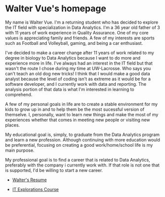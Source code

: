 # Walter Vue's homepage

My name is Walter Vue.  I'm a returning student who has decided to explore the IT field with specialization in Data Analytics.  I'm a 36 year old father of 3 with 11 years of work experience in Quality Assurance.  One of my core values is appreciating family and friends.  A few of my interests are sports such as Football and Volleyball, gaming, and being a car enthusiast.  

I've decided to make a career change after 11 years of work related to my degree in biology to Data Analytics because I want to do more and experience more in life.  I've always had an interest in the IT field but that wasn't the route I chose during my time at UW-Lacrosse.  Who says you can't teach an old dog new tricks!  I think that I would make a good data analyst because the level of coding isn't as extreme as it would be for a software developer, and I currently work with data and reporting.  The analysis portion of that data is what I'm interested in learning to comprehend.

A few of my personal goals in life are to create a stable environment for my kids to grow up in and to help them be the most sucessful version of themselve.  I, personally, want to learn new things and make the most of my experiences whether that comes in meeting new people or visiting new places.

My educational goal is, simply, to graduate from the Data Analytics program and learn a new profession.  Although continuing with more education would be preferential, focusing on creating a good work/home/school life is my main purpose.

My professional goal is to find a career that is related to Data Analytics, preferably with the company i currently work with.  If that role is not one that is supported, I'd be willing to start a new career.  



- [Walter's Resume](https://github.com/waltervue/waltervue.github.io/blob/main/Walter%20Vue%20Resume.docx)

- [IT Explorations Course](https://github.com/waltervue/it-explorations/blob/main/index.md)
